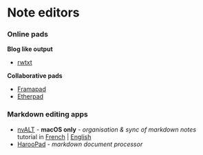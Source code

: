 # Note editors

### Online pads

**Blog like output**  
- [rwtxt](https://rwtxt.com/rwtxt/about)

**Collaborative pads**  
- [Framapad](https://framapad.org)
- [Etherpad](https://github.com/ether/etherpad-lite)


### Markdown editing apps

- [nvALT](http://brettterpstra.com/projects/nvalt/) - **macOS only** - _organisation & sync of markdown notes_  
    tutorial in [French](http://aya.io/blog/nvalt-prise-de-notes/) | [English](http://bettermess.com/plain-text-primer-nvalt-101/)
- [HarooPad](http://pad.haroopress.com/) - _markdown document processor_